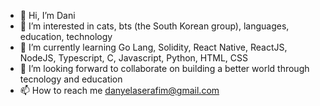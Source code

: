 - 👋 Hi, I’m Dani
- 👀 I’m interested in cats, bts (the South Korean group), languages, education, technology 
- 🌱 I’m currently learning Go Lang, Solidity, React Native, ReactJS, NodeJS, Typescript, C, Javascript, Python, HTML, CSS  
- 💞️ I’m looking forward to collaborate on building a better world through tecnology and education
- 📫 How to reach me danyelaserafim@gmail.com

<!---
daniserafs/daniserafs is a ✨ special ✨ repository because its `README.md` (this file) appears on your GitHub profile.
You can click the Preview link to take a look at your changes.
--->
